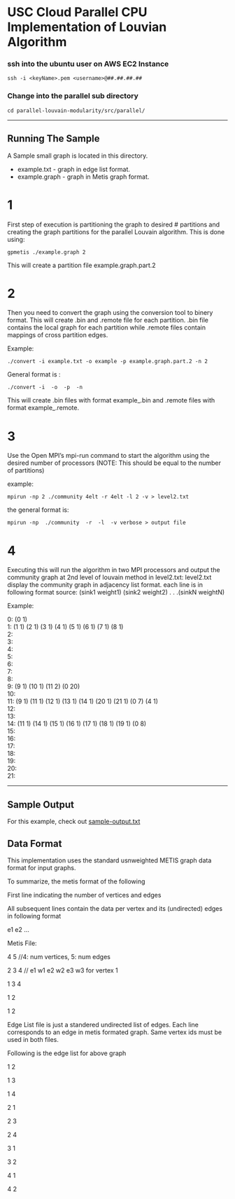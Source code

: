 # USC Cloud Parallel CPU Implementation of Louvian Algorithm   

### ssh into the ubuntu user on AWS EC2 Instance
```
ssh -i <keyName>.pem <username>@##.##.##.##
```  
### Change into the parallel sub directory
```
cd parallel-louvain-modularity/src/parallel/
```
---

## Running The Sample
A Sample small graph is located in this directory.  
* example.txt - graph in edge list format.  
* example.graph - graph in Metis graph format.

# 1
First step of execution is partitioning the graph to desired # partitions and creating the graph partitions for the parallel Louvain algorithm. This is done using:
```
gpmetis ./example.graph 2
```
This will create a partition file example.graph.part.2

# 2
Then you need to convert the graph using the conversion tool to binery format. This will create .bin and .remote file for each partition. .bin file contains the local graph for each partition while .remote files contain mappings of cross partition edges.

Example:
```
./convert -i example.txt -o example -p example.graph.part.2 -n 2
```

General format is :
```
./convert -i  -o  -p  -n 
```

This will create .bin files with format example_.bin and .remote files with format example_.remote.

# 3
Use the Open MPI’s mpi-run command to start the algorithm using the desired number of processors (NOTE: This should be equal to the number of partitions)

example:
```
mpirun -np 2 ./community 4elt -r 4elt -l 2 -v > level2.txt
```

the general format is:
```
mpirun -np  ./community  -r  -l  -v verbose > output file 
```
# 4
Executing this will run the algorithm in two MPI processors and output the community graph at 2nd level of louvain method in level2.txt:
level2.txt display the community graph in adjacency list format. each line is in following format
source: (sink1 weight1) (sink2 weight2) . . .(sinkN weightN)

Example:

0: (0 1)  
1: (1 1) (2 1) (3 1) (4 1) (5 1) (6 1) (7 1) (8 1)  
2:  
3:  
4:  
5:  
6:  
7:  
8:  
9: (9 1) (10 1) (11 2) (0 20)  
10:  
11: (9 1) (11 1) (12 1) (13 1) (14 1) (20 1) (21 1) (0 7) (4 1)  
12:  
13:  
14: (11 1) (14 1) (15 1) (16 1) (17 1) (18 1) (19 1) (0 8)  
15:  
16:  
17:  
18:  
19:  
20:  
21:  

--- 
## Sample Output
For this example, check out [sample-output.txt](https://github.com/osullik/summer2023/main/Code/Graph_Problems/CommunityDetection/Louvian/Parallel/CPU/UDC-Cloud-Implementation/sample-output.txt)  
  
## Data Format
This implementation uses the standard usnweighted METIS graph data format for input graphs. 

To summarize, the metis format of the following

First line indicating the number of vertices and edges

All subsequent lines contain the data per vertex and its (undirected) edges in following format

e1 e2 …

Metis File:

4 5 //4: num vertices, 5: num edges

2 3 4 // e1 w1 e2 w2 e3 w3 for vertex 1

1 3 4

1 2

1 2

Edge List file is just a standered undirected list of edges. Each line corresponds to an edge in metis formated graph. Same vertex ids must be used in both files.

Following is the edge list for above graph

1 2

1 3

1 4

2 1

2 3

2 4

3 1

3 2

4 1

4 2